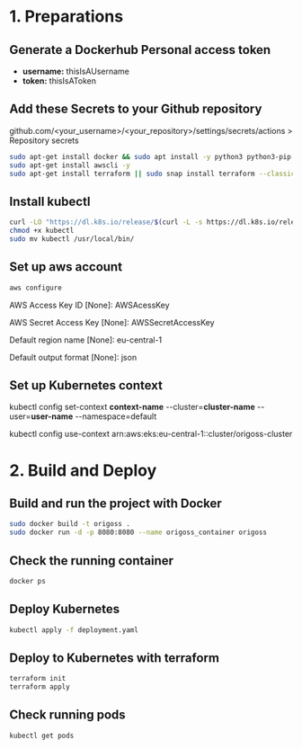 # 1. Preparations
## Generate a Dockerhub Personal access token
- **username:** thisIsAUsername
- **token:** thisIsAToken

## Add these Secrets to your Github repository
github.com/<your_username>/<your_repository>/settings/secrets/actions > Repository secrets

```bash
sudo apt-get install docker && sudo apt install -y python3 python3-pip
sudo apt-get install awscli -y
sudo apt-get install terraform || sudo snap install terraform --classic
```

## Install kubectl
```bash
curl -LO "https://dl.k8s.io/release/$(curl -L -s https://dl.k8s.io/release/stable.txt)/bin/linux/amd64/kubectl"
chmod +x kubectl
sudo mv kubectl /usr/local/bin/
```

## Set up aws account
```bash
aws configure
```

AWS Access Key ID [None]: AWSAcessKey

AWS Secret Access Key [None]: AWSSecretAccessKey

Default region name [None]: eu-central-1

Default output format [None]: json

## Set up Kubernetes context

kubectl config set-context **context-name** --cluster=**cluster-name** --user=**user-name** --namespace=default

kubectl config use-context arn:aws:eks:eu-central-1:<numbers>:cluster/origoss-cluster


# 2. Build and Deploy

## Build and run the project with Docker
```bash
sudo docker build -t origoss .
sudo docker run -d -p 8080:8080 --name origoss_container origoss
```

## Check the running container
```bash
docker ps
```

## Deploy Kubernetes
```bash
kubectl apply -f deployment.yaml
```

## Deploy to Kubernetes with terraform

```bash
terraform init
terraform apply
```

## Check running pods
```bash
kubectl get pods
```